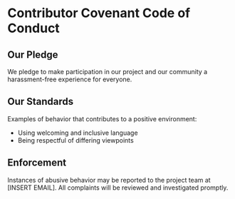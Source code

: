 # Contributor Covenant Code of Conduct

## Our Pledge
We pledge to make participation in our project and our community a harassment-free experience for everyone.

## Our Standards
Examples of behavior that contributes to a positive environment:
- Using welcoming and inclusive language
- Being respectful of differing viewpoints

## Enforcement
Instances of abusive behavior may be reported to the project team at [INSERT EMAIL].
All complaints will be reviewed and investigated promptly.
